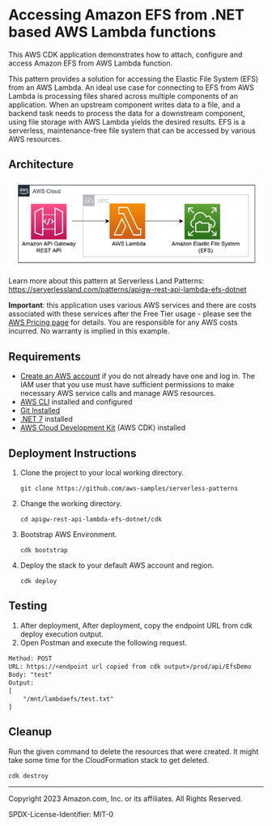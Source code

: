 # Accessing Amazon EFS from .NET based AWS Lambda functions

This AWS CDK application demonstrates how to attach, configure and access Amazon EFS from AWS Lambda function.

This pattern provides a solution for accessing the Elastic File System (EFS) from an AWS Lambda. An ideal use case for connecting to EFS from AWS Lambda is processing files shared across multiple components of an application. When an upstream component writes data to a file, and a backend task needs to process the data for a downstream component, using file storage with AWS Lambda yields the desired results. EFS is a serverless, maintenance-free file system that can be accessed by various AWS resources.

## Architecture 
![architecture diagram](images/architecture.png)

Learn more about this pattern at Serverless Land Patterns: https://serverlessland.com/patterns/apigw-rest-api-lambda-efs-dotnet

**Important**: this application uses various AWS services and there are costs associated with these services after the Free Tier usage - please see the [AWS Pricing page](https://aws.amazon.com/pricing/) for details. You are responsible for any AWS costs incurred. No warranty is implied in this example.

## Requirements

* [Create an AWS account](https://portal.aws.amazon.com/gp/aws/developer/registration/index.html) if you do not already have one and log in. The IAM user that you use must have sufficient permissions to make necessary AWS service calls and manage AWS resources.
* [AWS CLI](https://docs.aws.amazon.com/cli/latest/userguide/install-cliv2.html) installed and configured
* [Git Installed](https://git-scm.com/book/en/v2/Getting-Started-Installing-Git)
* [.NET 7](https://dotnet.microsoft.com/en-us/download/dotnet/7.0) installed
* [AWS Cloud Development Kit](https://docs.aws.amazon.com/cdk/latest/guide/cli.html) (AWS CDK) installed

## Deployment Instructions

1. Clone the project to your local working directory.
    ```
    git clone https://github.com/aws-samples/serverless-patterns
    ```
2. Change the working directory.
    ```
    cd apigw-rest-api-lambda-efs-dotnet/cdk
    ```
3. Bootstrap AWS Environment.
    ```
    cdk bootstrap
    ```
4. Deploy the stack to your default AWS account and region.
    ```
    cdk deploy
    ```

## Testing

1. After deployment, After deployment, copy the endpoint URL from cdk deploy execution output.
2. Open Postman and execute the following request.

```
Method: POST
URL: https://<endpoint url copied from cdk output>/prod/api/EfsDemo
Body: "test"
Output: 
[
    "/mnt/lambdaefs/test.txt"    
]
```

## Cleanup

Run the given command to delete the resources that were created. It might take some time for the CloudFormation stack to get deleted.
```
cdk destroy
```
----
Copyright 2023 Amazon.com, Inc. or its affiliates. All Rights Reserved.

SPDX-License-Identifier: MIT-0

